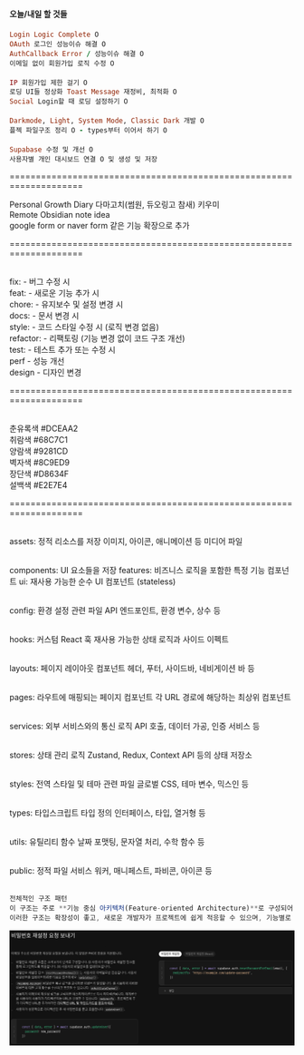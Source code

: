 #### 오늘/내일 할 것들

```ruby
Login Logic Complete O
OAuth 로그인 성능이슈 해결 O
AuthCallback Error / 성능이슈 해결 O
이메일 없이 회원가입 로직 수정 O

IP 회원가입 제한 걸기 O
로딩 UI들 정상화 Toast Message 재정비, 최적화 O
Social Login할 때 로딩 설정하기 O

Darkmode, Light, System Mode, Classic Dark 개발 O
플젝 파일구조 정리 O - types부터 이어서 하기 O

Supabase 수정 및 개선 O
사용자별 개인 대시보드 연결 O 및 생성 및 저장 
```

====================================================================<br/>

Personal Growth Diary 다마고치(썸원, 듀오링고 참새) 키우미<br/>
Remote Obsidian note idea<br/>
google form or naver form 같은 기능 확장으로 추가 <br/>

====================================================================<br/><br/>

fix: - 버그 수정 시<br/>
feat: - 새로운 기능 추가 시<br/>
chore: - 유지보수 및 설정 변경 시<br/>
docs: - 문서 변경 시<br/>
style: - 코드 스타일 수정 시 (로직 변경 없음)<br/>
refactor: - 리팩토링 (기능 변경 없이 코드 구조 개선)<br/>
test: - 테스트 추가 또는 수정 시<br/>
perf - 성능 개선<br/>
design - 디자인 변경<br/>

====================================================================<br/><br/>

춘유록색 #DCEAA2<br/>
취람색 #68C7C1<br/>
양람색 #9281CD<br/>
벽자색 #8C9ED9<br/>
장단색 #D8634F<br/>
설백색 #E2E7E4<br/>

====================================================================<br/><br/>

assets: 정적 리소스를 저장
이미지, 아이콘, 애니메이션 등 미디어 파일<br/><br/>

components: UI 요소들을 저장
features: 비즈니스 로직을 포함한 특정 기능 컴포넌트
ui: 재사용 가능한 순수 UI 컴포넌트 (stateless)<br/><br/>

config: 환경 설정 관련 파일
API 엔드포인트, 환경 변수, 상수 등<br/><br/>

hooks: 커스텀 React 훅
재사용 가능한 상태 로직과 사이드 이펙트<br/><br/>

layouts: 페이지 레이아웃 컴포넌트
헤더, 푸터, 사이드바, 네비게이션 바 등<br/><br/>

pages: 라우트에 매핑되는 페이지 컴포넌트
각 URL 경로에 해당하는 최상위 컴포넌트<br/><br/>

services: 외부 서비스와의 통신 로직
API 호출, 데이터 가공, 인증 서비스 등<br/><br/>

stores: 상태 관리 로직
Zustand, Redux, Context API 등의 상태 저장소<br/><br/>

styles: 전역 스타일 및 테마 관련 파일
글로벌 CSS, 테마 변수, 믹스인 등<br/><br/>

types: 타입스크립트 타입 정의
인터페이스, 타입, 열거형 등<br/><br/>

utils: 유틸리티 함수
날짜 포맷팅, 문자열 처리, 수학 함수 등<br/><br/>

public: 정적 파일
서비스 워커, 매니페스트, 파비콘, 아이콘 등<br/><br/>

```js
전체적인 구조 패턴
이 구조는 주로 **기능 중심 아키텍처(Feature-oriented Architecture)**로 구성되어 있으며, 이는 대규모 프로젝트에서 기능별로 코드를 분리하여 유지보수성을 높이는 데 효과적입니다. 또한 아토믹 디자인 시스템(Atomic Design System) 원칙을 UI 컴포넌트에 적용하고 있는 것으로 보입니다.
이러한 구조는 확장성이 좋고, 새로운 개발자가 프로젝트에 쉽게 적응할 수 있으며, 기능별로 분리되어 있어 코드의 응집도를 높이고 결합도를 낮추는 데 도움이 됩니다.
```

![alt text](src/assets/readmeimg.png)

